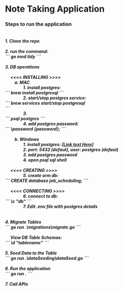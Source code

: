 <h1>
    Note Taking Application 
</h1>

<h3>
    Steps to run the application
</h3>

<h5>
    <br/>
    1. Clone the repo
    <br/><br/>
    2. run the command: <br/>
    ```
    go mod tidy
    ```
    <br/><br/>
    3. DB operations
    <br/><br/>&emsp;
    <<<< INSTALLING >>>>
    <br/>&emsp;&emsp;
    a. MAC 
    <br/>&emsp;&emsp;&emsp;&emsp;
    1. install postgres: <br/>
    ```
    brew install postgresql
    ```
    <br/>&emsp;&emsp;&emsp;&emsp;
    2. start/stop postgres service: <br/>
    ```
    brew services start/stop postgresql <br/>
    ```
    <br/>&emsp;&emsp;&emsp;&emsp;
    3. <br/>
    ```
    psql postgres
    ```
    <br/>&emsp;&emsp;&emsp;&emsp;
    4. add postgres password: <br/>
    ```
    \password {password};
    ```
    <br/><br/>&emsp;&emsp;
    b. Windows
    <br/>&emsp;&emsp;&emsp;&emsp;
    1. install postgres: 
    <!-- (https://www.postgresql.org/download/windows/) -->
    <a href="https://www.postgresql.org/download/windows/">[Link text Here]</a>
    <br/>&emsp;&emsp;&emsp;&emsp;
    2. port: 5432 (defaut), user: postgres (defaut)
    <br/>&emsp;&emsp;&emsp;&emsp;
    3. add postgres password
    <br/>&emsp;&emsp;&emsp;&emsp;
    4. open psql sql shell
    <br/><br/>&emsp;
    <<<< CREATING >>>>
    <br/>&emsp;&emsp;&emsp;&emsp;
    5. create orm db: <br/>
    ```
    CREATE database job_scheduling;
    ```
    <br/><br/>&emsp;
    <<<< CONNECTING >>>>
    <br/>&emsp;&emsp;&emsp;&emsp;
    6. connect to db: <br/>
    ```
    \c "db"
    ```
    <br/>&emsp;&emsp;&emsp;&emsp;
    7. Edit .env file with postgres details
    <br/><br/><br/>
    4. Migrate Tables <br/>
    ```
    go run .\migrations\migrate.go
    ```
    <br/><br/>&emsp;
    View DB Table Schemas: <br/>
    ```
    \d "tablename"
    ```
    <br/><br/>
    5. Seed Data to the Table <br/>
    ```
    go run .\dataSeeding\dataSeed.go
    ```
    <br/><br/>
    6. Run the application <br/>
    ```
    go run .
    ```
    <br/><br/>
    7. Call APIs
</h5>
